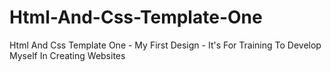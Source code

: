 # Html-And-Css-Template-One
Html And Css Template One - My First Design - It's For Training To Develop Myself In Creating Websites
